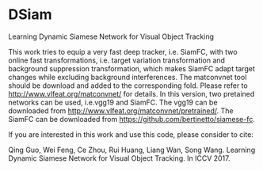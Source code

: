 # DSiam
Learning Dynamic Siamese Network for Visual Object Tracking

This work tries to equip a very fast deep tracker, i.e. SiamFC, with two online fast transformations, i.e. target variation transformation and background suppression transformation, which makes SiamFC adapt target changes while excluding background interferences. The matconvnet tool should be download and added to the corresponding fold. Please refer to http://www.vlfeat.org/matconvnet/ for details. In this version, two pretained networks can be used, i.e.vgg19 and SiamFC. The vgg19 can be downloaded from http://www.vlfeat.org/matconvnet/pretrained/. The SiamFC can be downloaded from https://github.com/bertinetto/siamese-fc.   

If you are interested in this work and use this code, please consider to cite:

Qing Guo, Wei Feng, Ce Zhou, Rui Huang, Liang Wan, Song Wang. Learning Dynamic Siamese Network for Visual Object Tracking.
In ICCV 2017.
